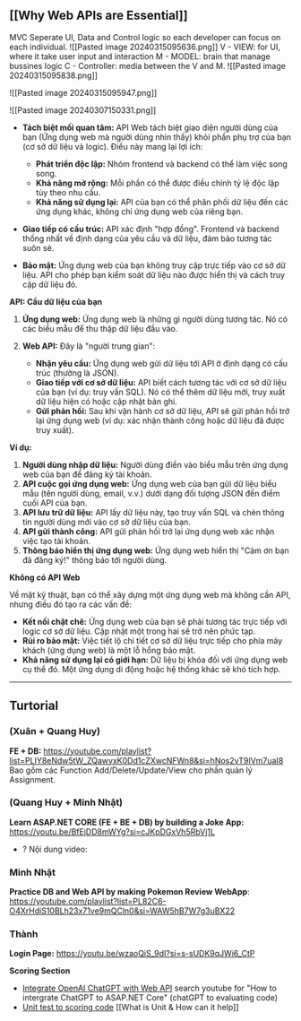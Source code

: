 ## [[Why Web APIs are Essential]] 

MVC Seperate UI, Data and Control logic so each developer can focus on each individual.
![[Pasted image 20240315095636.png]]
V - VIEW: for UI, where it take user input and interaction
M - MODEL: brain that manage bussines logic
C - Controller: media between the V and M.
![[Pasted image 20240315095838.png]]

![[Pasted image 20240315095947.png]]


![[Pasted image 20240307150331.png]]


- **Tách biệt mối quan tâm:** API Web tách biệt giao diện người dùng của bạn (Ứng dụng web mà người dùng nhìn thấy) khỏi phần phụ trợ của bạn (cơ sở dữ liệu và logic). Điều này mang lại lợi ích:
    
     - **Phát triển độc lập:** Nhóm frontend và backend có thể làm việc song song.
     - **Khả năng mở rộng:** Mỗi phần có thể được điều chỉnh tỷ lệ độc lập tùy theo nhu cầu.
     - **Khả năng sử dụng lại:** API của bạn có thể phân phối dữ liệu đến các ứng dụng khác, không chỉ ứng dụng web của riêng bạn.
	 
- **Giao tiếp có cấu trúc:** API xác định "hợp đồng". Frontend và backend thống nhất về định dạng của yêu cầu và dữ liệu, đảm bảo tương tác suôn sẻ.
    
- **Bảo mật:** Ứng dụng web của bạn không truy cập trực tiếp vào cơ sở dữ liệu. API cho phép bạn kiểm soát dữ liệu nào được hiển thị và cách truy cập dữ liệu đó.


**API: Cầu dữ liệu của bạn**

1. **Ứng dụng web:** Ứng dụng web là những gì người dùng tương tác. Nó có các biểu mẫu để thu thập dữ liệu đầu vào.
    
2. **Web API:** Đây là "người trung gian":
    
     - **Nhận yêu cầu:** Ứng dụng web gửi dữ liệu tới API ở định dạng có cấu trúc (thường là JSON).
     - **Giao tiếp với cơ sở dữ liệu:** API biết cách tương tác với cơ sở dữ liệu của bạn (ví dụ: truy vấn SQL). Nó có thể thêm dữ liệu mới, truy xuất dữ liệu hiện có hoặc cập nhật bản ghi.
     - **Gửi phản hồi:** Sau khi vận hành cơ sở dữ liệu, API sẽ gửi phản hồi trở lại ứng dụng web (ví dụ: xác nhận thành công hoặc dữ liệu đã được truy xuất).

**Ví dụ:**

1. **Người dùng nhập dữ liệu:** Người dùng điền vào biểu mẫu trên ứng dụng web của bạn để đăng ký tài khoản.
2. **API cuộc gọi ứng dụng web:** Ứng dụng web của bạn gửi dữ liệu biểu mẫu (tên người dùng, email, v.v.) dưới dạng đối tượng JSON đến điểm cuối API của bạn.
3. **API lưu trữ dữ liệu:** API lấy dữ liệu này, tạo truy vấn SQL và chèn thông tin người dùng mới vào cơ sở dữ liệu của bạn.
4. **API gửi thành công:** API gửi phản hồi trở lại ứng dụng web xác nhận việc tạo tài khoản.
5. **Thông báo hiển thị ứng dụng web:** Ứng dụng web hiển thị "Cảm ơn bạn đã đăng ký!" thông báo tới người dùng.

**Không có API Web**

Về mặt kỹ thuật, bạn có thể xây dựng một ứng dụng web mà không cần API, nhưng điều đó tạo ra các vấn đề:

- **Kết nối chặt chẽ:** Ứng dụng web của bạn sẽ phải tương tác trực tiếp với logic cơ sở dữ liệu. Cập nhật một trong hai sẽ trở nên phức tạp.
- **Rủi ro bảo mật:** Việc tiết lộ chi tiết cơ sở dữ liệu trực tiếp cho phía máy khách (ứng dụng web) là một lỗ hổng bảo mật.
- **Khả năng sử dụng lại có giới hạn:** Dữ liệu bị khóa đối với ứng dụng web cụ thể đó. Một ứng dụng di động hoặc hệ thống khác sẽ khó tích hợp.

---
## Turtorial

###  (Xuân + Quang Huy)
**FE + DB:** https://youtube.com/playlist?list=PLIY8eNdw5tW_ZQawyxK0Dd1cZXwcNFWn8&si=hNos2vT9IVm7uaI8
	Bao gồm các Function Add/Delete/Update/View cho phần quản lý Assignment.

### (Quang Huy + Minh Nhật)
**Learn ASAP.NET CORE (FE + BE + DB) by building a Joke App:** https://youtu.be/BfEjDD8mWYg?si=cJKpDGxVh5RbVj1L
+ ? Nội dung video:	

### Minh Nhật
**Practice DB and Web API by making Pokemon Review WebApp**: https://youtube.com/playlist?list=PL82C6-O4XrHdiS10BLh23x71ve9mQCln0&si=WAW5hB7W7g3uBX22


### Thành
**Login Page:** https://youtu.be/wzaoQiS_9dI?si=s-sUDK9qJWi6_CtP

**Scoring Section** 
+ [Integrate OpenAI ChatGPT with Web API](https://youtu.be/EHPPg5HGVxU?si=xb2xxcGU0ThzrnS2)
	search youtube for "How to intergrate ChatGPT to ASAP.NET Core" (chatGPT to evaluating code)
+ [Unit test to scoring code](https://youtube.com/playlist?list=PL82C6-O4XrHeyeJcI5xrywgpfbrqdkQd4&si=NRktX-ZqPMc6CGIH) 
	[[What is Unit & How can it help]]

